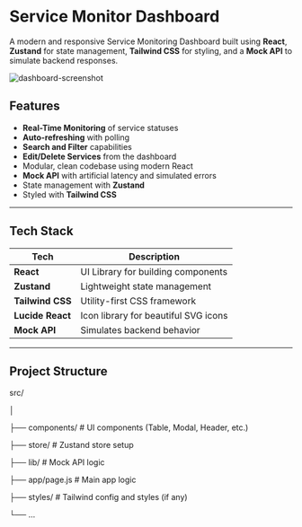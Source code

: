 # Service Monitor Dashboard

A modern and responsive Service Monitoring Dashboard built using **React**, **Zustand** for state management, **Tailwind CSS** for styling, and a **Mock API** to simulate backend responses.

![dashboard-screenshot](https://github.com/user-attachments/assets/9823387d-5a16-4bf3-aa73-7c8daf8f310c)


##  Features

-  **Real-Time Monitoring** of service statuses
-  **Auto-refreshing** with polling
-  **Search and Filter** capabilities
-  **Edit/Delete Services** from the dashboard
-  Modular, clean codebase using modern React
-  **Mock API** with artificial latency and simulated errors
-  State management with **Zustand**
-  Styled with **Tailwind CSS**

---

##  Tech Stack

| Tech             | Description                            |
|------------------|----------------------------------------|
| **React**        | UI Library for building components     |
| **Zustand**      | Lightweight state management           |
| **Tailwind CSS** | Utility-first CSS framework            |
| **Lucide React** | Icon library for beautiful SVG icons   |
| **Mock API**     | Simulates backend behavior             |

---
##  Project Structure

src/

│

├── components/ # UI components (Table, Modal, Header, etc.)

├── store/ # Zustand store setup

├── lib/ # Mock API logic

├── app/page.js # Main app logic

├── styles/ # Tailwind config and styles (if any)

└── ...

